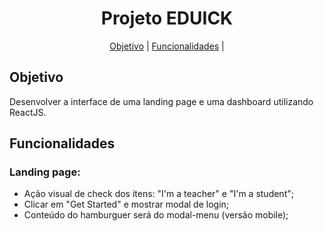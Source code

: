 <!-- titulo -->
<h1 align="center">Projeto EDUICK</h1>

<!-- tabela de conteúdo -->
<p align="center">
 <a href="#objetivo">Objetivo</a> |
 <a href="#funcionalidades">Funcionalidades</a> |
</p>

## Objetivo
Desenvolver a interface de uma landing page e uma dashboard utilizando ReactJS.

## Funcionalidades
### Landing page:

- Ação visual de check dos itens: "I'm a teacher" e "I'm a student";
- Clicar em "Get Started" e mostrar modal de login;
- Conteúdo do hamburguer será do modal-menu (versão mobile);

